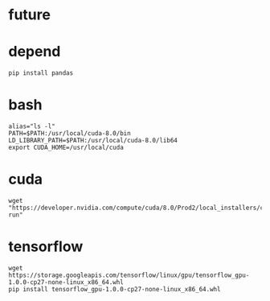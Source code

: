 # future
# depend
	pip install pandas
# bash 
	alias="ls -l"
	PATH=$PATH:/usr/local/cuda-8.0/bin
	LD_LIBRARY_PATH=$PATH:/usr/local/cuda-8.0/lib64
	export CUDA_HOME=/usr/local/cuda
# cuda
	wget "https://developer.nvidia.com/compute/cuda/8.0/Prod2/local_installers/cuda_8.0.61_375.26_linux-run"

# tensorflow 
	wget https://storage.googleapis.com/tensorflow/linux/gpu/tensorflow_gpu-1.0.0-cp27-none-linux_x86_64.whl
	pip install tensorflow_gpu-1.0.0-cp27-none-linux_x86_64.whl

	
